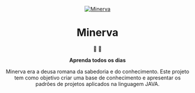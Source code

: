 
<p align="center">
  <a href="https://github.com/SamuelModesto">
      <img alt="Minerva" src="https://st2.depositphotos.com/1006018/12187/v/450/depositphotos_121871878-stock-illustration-minerva-head-side-silhouette-retro.jpg" />
  </a>
</p>
<h1 align="center">
  Minerva
</h1>

<p align="center">
   📄 🚀
</p>
<p align="center">
  <strong>
    Aprenda todos os dias
  </strong>
</p>
<p align="center">
 Minerva era a deusa romana da sabedoria e do conhecimento.
 Este projeto tem como objetivo criar uma base de conhecimento e apresentar os padrões de projetos aplicados na linguagem JAVA.
</p>

